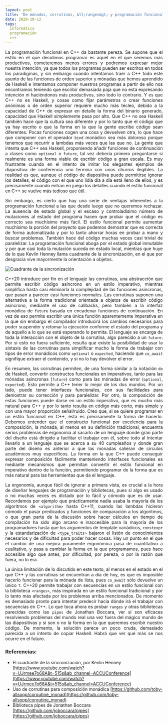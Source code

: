 ```yaml
---
layout: post
title: 'De mónadas, corrutinas, &lt;ranges&gt; y programación funcional en C++'
date: 2020-10-12
tags:
  informática
  programación
  c++
---
```

<p style='text-align: justify;'>La programación funcional en C++ da bastante pereza. Se supone que el estilo en el que decidimos programar es aquel en el que seremos más productivos, cometeremos menos errores y podremos expresar mejor nuestra intención, ya que todos los programas pueden ser escritos en todos los paradigmas, y sin embargo cuando intentamos traer a C++ todo este asunto de las funciones de orden superior y mónadas que hemos aprendido de Haskell e intentamos componer nuestros programas a partir de ello nos encontramos teniendo que escribir demasiada paja que no está expresando intención ni haciéndonos más productivos, sino todo lo contrario. Y es que C++ no es Haskell, y cosas como fijar parámetros o crear funciones anónimas o de orden superior requiere mucho más tecleo, debido a la capacidad de C++ de expresar en detalle la forma del binario generado, capacidad que Haskell simplemente pasa por alto. Que C++ no sea Haskell también hace que la cultura sea diferente y por lo tanto que el código que ya hay escrito o que la forma en la que la gente escribe código sean diferentes. Pocas funciones cogen una cosa y devuelven otra, lo que hace que componer con el operador <code>bind</code> monádico sea más doloroso porque tenemos que recurrir a lambdas más veces que las que no. La gente que intenta que C++ sea Haskell, proponiendo añadir funciones de continuación a clases como <code>optional</code> o <code>future</code>, tal vez debería primero preguntarse si realmente es una forma viable de escribir código a gran escala. Es muy frustrante cuando en el intento de imitar los elegantes ejemplos de diapositiva de conferencia uno termina con unos churros ilegibles. La realidad es que, aunque el código de diapositiva puede permitirse ignorar los detalles, el código con el que uno lidia día a día está lleno de ellos, y es precisamente cuando entran en juego los detalles cuando el estilo funcional en C++ se vuelve más tedioso que útil.</p>

<p style='text-align: justify;'>Sin embargo, es cierto que hay una serie de ventajas inherentes a la programación funcional a las que desde luego que no queremos rechazar. La ausencia de estado global y el escaso y controladísimo número de mutaciones al estado del programa hacen que probar que el código es correcto sea muchísimo más fácil. El estilo funcional permite aumentar muchísimo la porción del proyecto que podemos demostrar que es correcta de forma automatizada y por lo tanto ahorrar horas en probar a mano y buscar problemas. También hace del código muchas veces casi trivial de paralelizar. La programación funcional aboga por el estado global inmutable y por que casi toda la mutación suceda en estado local, mientras que huye de lo que Kevlin Henney llama cuadrante de la sincronización, en el que por desgracia vive mayormente la orientación a objetos.</p>

![Cuadrante de la sincronización](https://raw.githubusercontent.com/asielorz/blog/master/images/cuadrante-sincronizacion.png)

<p style='text-align: justify;'>C++20 introduce por fin en el lenguaje las corrutinas, una abstracción que permite escribir código asíncrono en un estilo imperativo, mientras simplifica hasta casi eliminarla la complejidad de las funciones asíncronas, que pasan a parecer casi funciones normales. Las corrutinas suponen una alternativa a la forma tradicional orientada a objetos de escribir código asíncrono, mediante el uso de callbacks, pero también a la interfaz monádica de <code>future</code> basada en encadenar funciones de continuación. En vez de eso permite escribir una única función aparentemente imperativa en la que sin embargo el compilador introducirá los cambios necesarios para poder suspender y retomar la ejecución conforme el estado del programa y de aquello a lo que se está esperando lo permita. El lenguaje se encarga de toda la interacción con el objeto de la corrutina, algo parecido a un <code>future</code>. Por si esto no fuera suficiente, resulta que existe la posibilidad de usar la sintaxis de las corrutinas para simplificar mucho la forma de trabajar con tipos de error monádicos como <code>optional</code> o <code>expected</code>, haciendo que <code>co_await</code> signifique extraer el contenido, y si no lo hay devolver el error.</p>

<p style='text-align: justify;'>En resumen, las corrutinas permiten, de una forma similar a la notación <code>do</code> de Haskell, convertir constructos funcionales en imperativos, tanto para las mónadas asíncronas (<code>future</code>) como para las mónadas de error (<code>optional</code>, <code>expected</code>). Esto permite a C++ tener lo mejor de los dos mundos. Por un lado, puede tener interfaces funcionales, con sus facilidades para demostrar su corrección y para paralelizar. Por otro, la composición de estas funciones puede darse en un estilo imperativo, que es mucho más natural para C++ y por lo tanto resulta en código más corto, más simple y con una mayor proporción señal/ruido. Creo que, si se quiere programar en un estilo funcional en C++, ésta es precisamente la forma de hacerlo. Debemos entender que el constructo funcional por excelencia para la composición, la mónada, al menos en su definición tradicional, encuentra serios problemas de ergonomía al sacarlo de un lenguaje donde gran parte del diseño está dirigido a facilitar el trabajar con él, sobre todo al intentar llevarlo a un lenguaje que se acerca a su 40 cumpleaños y donde gran parte del diseño es anterior a que las mónadas salieran de círculos académicos muy específicos. La forma en la que C++ puede conseguir expresar composición fácilmente manteniendo interfaces funcionales es mediante mecanismos que permitan convertir el estilo funcional en imperativo dentro de la función, permitiendo programar de la forma que es más natural para las herramientas que da el lenguaje.</p>

<p style='text-align: justify;'>La ergonomía, aunque fácil de ignorar a primera vista, es crucial a la hora de diseñar lenguajes de programación y bibliotecas, pues si algo es usado o no muchas veces es dictado por lo fácil y cómodo que es de usar. Recordemos por ejemplo que prácticamente nadia usaba la mayoría de los algoritmos de <code>&lt;algorithm&gt;</code> hasta C++11, cuando las lambdas hicieron cómodo el pasar predicados y funciones de comparación a los algoritmos, o que gran parte de la discusión sobre hacer cálculos en tiempo de compilación ha sido algo arcano e inaccesible para la mayoría de los programadores hasta que los argumentos de template variádicos, <code>constexpr</code> y la estandarización de <code>&lt;type_traits&gt;</code> bajaron el listón de conocimientos necesarios y de dificultad para poder hacer cosas. Hay un punto en el que el cambio de una mejora puramente ergonómica pasa de cuantitativo a cualitativo, y pasa a cambiar la forma en la que programamos, pues hace accesible algo que antes, por dificultad, por pereza, o por la razón que fuera, no lo era.</p>

<p style='text-align: justify;'>La única limitación de lo discutido en este texto, al menos en el estado en el que C++ y las corrutinas se encuentran a día de hoy, es que es imposible hacerlo funcionar para la mónada de lista, pues <code>co_await</code> sólo devuelve un único <code>T</code>. C++20 permite trabajar con secuencias en un estilo funcional con la biblioteca <code>&lt;ranges&gt;</code>, más inspirada en un estilo funcional tradicional y por lo tanto más afectada por los problemas arriba mencionados. De momento es demasiado pronto para intentar predecir hacia dónde irá el trabajar con secuencias en C++. Lo que toca ahora es probar <code>ranges</code> y otras bibliotecas parecidas como las <code>pipes</code> de Jonathan Boccara, ver si son eficaces resolviendo problemas del mundo real una vez fuera del mágico mundo de las diapositivas y si son o no la forma en la que queremos escribir nuestro código. De momento, la solución parece un poco cruda, demasiado parecida a un intento de copiar Haskell. Habrá que ver qué más se nos ocurre en el futuro.</p>

### Referencias:

- El cuadrante de la sincronización, por Kevlin Henney [https://www.youtube.com/watch?v=UJrmee7o68A&t=515s&ab_channel=ACCUConference](https://www.youtube.com/watch?v=UJrmee7o68A&t=515s&ab_channel=ACCUConference)
- Uso de corrutinas para composición monádica [https://github.com/toby-allsopp/coroutine_monad](https://github.com/toby-allsopp/coroutine_monad)
- Biblioteca pipes de Jonathan Boccara [https://github.com/joboccara/pipes](https://github.com/joboccara/pipes)